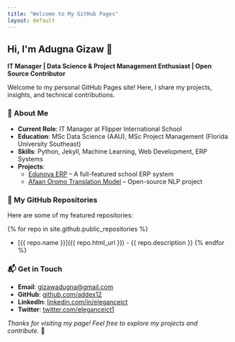```yaml
---
title: "Welcome to My GitHub Pages"
layout: default
---
```


## Hi, I'm Adugna Gizaw 👋

**IT Manager | Data Science & Project Management Enthusiast | Open Source Contributor**

Welcome to my personal GitHub Pages site! Here, I share my projects, insights, and technical contributions.

### 🚀 About Me
- **Current Role**: IT Manager at Flipper International School
- **Education**: MSc Data Science (AAU), MSc Project Management (Florida University Southeast)
- **Skills**: Python, Jekyll, Machine Learning, Web Development, ERP Systems
- **Projects**:
  - [Edunova ERP](https://github.com/addex12/edunova-erp) – A full-featured school ERP system
  - [Afaan Oromo Translation Model](https://github.com/addex12/afaan-oromo-ai) – Open-source NLP project

### 📂 My GitHub Repositories
Here are some of my featured repositories:

{% for repo in site.github.public_repositories %}
- [{{ repo.name }}]({{ repo.html_url }}) - {{ repo.description }}
{% endfor %}

### 📬 Get in Touch
- **Email**: [gizawadugna@gmail.com](mailto:adugna.gizaw@flipperschools.com)
- **GitHub**: [github.com/addex12](https://github.com/addex12)
- **LinkedIn**: [linkedin.com/in/eleganceict](https://www.linkedin.com/in/eleganceict)
- **Twitter**: [twitter.com/eleganceict1](https://twitter.com/eleganceict1)

*Thanks for visiting my page! Feel free to explore my projects and contribute.* 🚀
